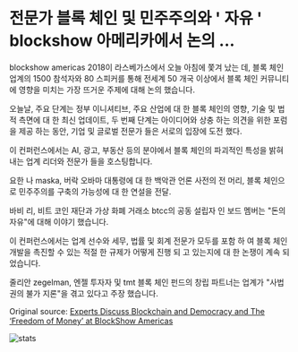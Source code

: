 # 전문가 블록 체인 및 민주주의와 ' 자유 ' blockshow 아메리카에서 논의 ...

blockshow americas 2018이 라스베가스에서 오늘 아침에 쫓겨 났는 데, 블록 체인 업계의 1500 참석자와 80 스피커를 통해 전세계 50 개국 이상에서 블록 체인 커뮤니티에 영향을 미치는 가장 뜨거운 주제에 대해 논의 했습니다.

오늘날, 주요 단계는 정부 이니셔티브, 주요 산업에 대 한 블록 체인의 영향, 기술 및 법적 측면에 대 한 최신 업데이트, 두 번째 단계는 아이디어와 상충 하는 의견을 위한 포럼을 제공 하는 동안, 기업 및 글로벌 전문가 들은 서로의 입장에 도전 했다.

이 컨퍼런스에서는 AI, 광고, 부동산 등의 분야에서 블록 체인의 파괴적인 특성을 밝혀 내는 업계 리더와 전문가 들을 호스팅합니다.

요한 나 maska, 버락 오바마 대통령에 대 한 백악관 언론 사전의 전 머리, 블록 체인으로 민주주의를 구축의 가능성에 대 한 연설을 전달.

바비 리, 비트 코인 재단과 가상 화폐 거래소 btcc의 공동 설립자 인 보드 멤버는 "돈의 자유"에 대해 이야기 했습니다.

이 컨퍼런스에서는 업계 선수와 세무, 법률 및 회계 전문가 모두를 포함 하 여 블록 체인 개발을 촉진할 수 있는 적절 한 규제가 어떻게 진행 되 고 있는지에 대 한 논쟁이 계속 되었습니다.

줄리안 zegelman, 엔젤 투자자 및 tmt 블록 체인 펀드의 창립 파트너는 업계가 "사법권의 불가 지론"을 겪고 있다고 주장 했습니다.

Original source: [Experts Discuss Blockchain and Democracy and The ‘Freedom of Money’ at BlockShow Americas](https://cointelegraph.com/news/experts-discuss-blockchain-and-democracy-and-the-freedom-of-money-at-blockshow-americas)

![stats](https://c.statcounter.com/11760860/0/a89fa40b/1/ "stats")